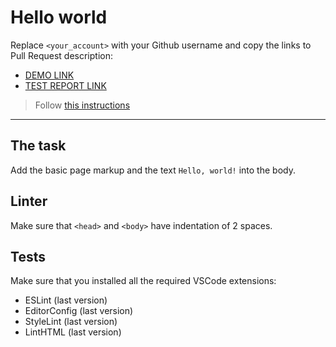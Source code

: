 # Hello world

Replace `<your_account>` with your Github username and copy the links to Pull Request description:
- [DEMO LINK](https://yevheniia-biliaieva.github.io/layout_hello-world/)
- [TEST REPORT LINK](https://yevheniia-biliaieva.github.io/layout_hello-world/report/html_report/)

> Follow [this instructions](https://mate-academy.github.io/layout_task-guideline/#how-to-solve-the-layout-tasks-on-github)
___

## The task

Add the basic page markup and the text `Hello, world!` into the body.

## Linter

Make sure that `<head>` and `<body>` have indentation of 2 spaces.

## Tests

Make sure that you installed all the required VSCode extensions:

- ESLint (last version)
- EditorConfig (last version)
- StyleLint (last version)
- LintHTML (last version)

